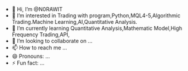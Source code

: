 - 👋 Hi, I’m @N0RAWIT
- 👀 I’m interested in Trading with program,Python,MQL4-5,Algorithmic Trading.Machine Learning,AI,Quantitative Analysis.
- 🌱 I’m currently learning Quantitative Analysis,Mathematic Model,High Frequency Trading,API,
- 💞️ I’m looking to collaborate on ...
- 📫 How to reach me ...
- 😄 Pronouns: ...
- ⚡ Fun fact: ...

<!---
N0RAWIT/N0RAWIT is a ✨ special ✨ repository because its `README.md` (this file) appears on your GitHub profile.
You can click the Preview link to take a look at your changes.
--->
